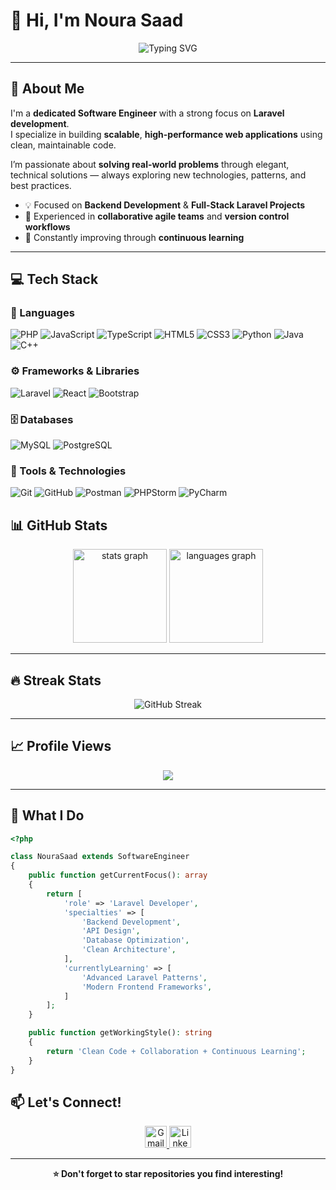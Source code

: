# 👋 Hi, I'm Noura Saad

<div align="center">
  
![Typing SVG](https://readme-typing-svg.herokuapp.com?font=Fira+Code&size=28&pause=1000&color=FF6B6B&center=true&vCenter=true&width=600&lines=Software+Engineer;Laravel+Developer;Building+Scalable+Web+Apps;Passionate+About+Clean+Code;Always+Learning+New+Things!)

</div>

---

## 🚀 About Me

I'm a **dedicated Software Engineer** with a strong focus on **Laravel development**.  
I specialize in building **scalable**, **high-performance web applications** using clean, maintainable code.  

I’m passionate about **solving real-world problems** through elegant, technical solutions — always exploring new technologies, patterns, and best practices.

- 💡 Focused on **Backend Development** & **Full-Stack Laravel Projects**
- 🤝 Experienced in **collaborative agile teams** and **version control workflows**
- 🚀 Constantly improving through **continuous learning**

---

## 💻 Tech Stack

### 🧠 Languages
![PHP](https://img.shields.io/badge/PHP-777BB4?style=for-the-badge&logo=php&logoColor=white)
![JavaScript](https://img.shields.io/badge/JavaScript-F7DF1E?style=for-the-badge&logo=javascript&logoColor=black)
![TypeScript](https://img.shields.io/badge/TypeScript-3178C6?style=for-the-badge&logo=typescript&logoColor=white)
![HTML5](https://img.shields.io/badge/HTML5-E34F26?style=for-the-badge&logo=html5&logoColor=white)
![CSS3](https://img.shields.io/badge/CSS3-1572B6?style=for-the-badge&logo=css3&logoColor=white)
![Python](https://img.shields.io/badge/Python-3776AB?style=for-the-badge&logo=python&logoColor=white)
![Java](https://img.shields.io/badge/Java-007396?style=for-the-badge&logo=java&logoColor=white)
![C++](https://img.shields.io/badge/C++-00599C?style=for-the-badge&logo=cplusplus&logoColor=white)

### ⚙️ Frameworks & Libraries
![Laravel](https://img.shields.io/badge/Laravel-FF2D20?style=for-the-badge&logo=laravel&logoColor=white)
![React](https://img.shields.io/badge/React-20232A?style=for-the-badge&logo=react&logoColor=61DAFB)
![Bootstrap](https://img.shields.io/badge/Bootstrap-563D7C?style=for-the-badge&logo=bootstrap&logoColor=white)

### 🗄️ Databases
![MySQL](https://img.shields.io/badge/MySQL-4479A1?style=for-the-badge&logo=mysql&logoColor=white)
![PostgreSQL](https://img.shields.io/badge/PostgreSQL-336791?style=for-the-badge&logo=postgresql&logoColor=white)

### 🧰 Tools & Technologies
![Git](https://img.shields.io/badge/Git-F05032?style=for-the-badge&logo=git&logoColor=white)
![GitHub](https://img.shields.io/badge/GitHub-181717?style=for-the-badge&logo=github&logoColor=white)
![Postman](https://img.shields.io/badge/Postman-FF6C37?style=for-the-badge&logo=postman&logoColor=white)
![PHPStorm](https://img.shields.io/badge/PHPStorm-000000?style=for-the-badge&logo=phpstorm&logoColor=white)
![PyCharm](https://img.shields.io/badge/PyCharm-21D789?style=for-the-badge&logo=pycharm&logoColor=white)


## 📊 GitHub Stats


<div align="center">
  <img src="https://github-readme-stats.vercel.app/api?username=Noura-Saad19&hide_title=false&hide_rank=false&show_icons=true&include_all_commits=true&count_private=true&disable_animations=false&theme=dracula&locale=en&hide_border=false" height="150" alt="stats graph"  />
  <img src="https://github-readme-stats.vercel.app/api/top-langs?username=Noura-Saad19&locale=en&hide_title=false&layout=compact&card_width=320&langs_count=5&theme=dracula&hide_border=false" height="150" alt="languages graph"  />
</div>


---

## 🔥 Streak Stats

<div align="center">

  <img src="https://streak-stats.demolab.com?user=Noura-Saad19&theme=dracula" alt="GitHub Streak" />

</div>

---

## 📈 Profile Views


<div align="center">
  <img src="https://visitor-badge.laobi.icu/badge?page_id=Noura-Saad19" />
</div>

---

## 🌟 What I Do

```php
<?php

class NouraSaad extends SoftwareEngineer
{
    public function getCurrentFocus(): array
    {
        return [
            'role' => 'Laravel Developer',
            'specialties' => [
                'Backend Development',
                'API Design',
                'Database Optimization',
                'Clean Architecture',
            ],
            'currentlyLearning' => [
                'Advanced Laravel Patterns',
                'Modern Frontend Frameworks',
            ]
        ];
    }

    public function getWorkingStyle(): string
    {
        return 'Clean Code + Collaboration + Continuous Learning';
    }
}

```


## 📫 Let's Connect!

<div align="center">
  <a href="mailto:noura.saad191@gmail.com" target="_blank" rel="noopener noreferrer" aria-label="Gmail">
    <img 
      src="https://img.shields.io/static/v1?message=Gmail&logo=gmail&label=&color=D14836&logoColor=white&style=for-the-badge" 
      height="35" 
      alt="Gmail logo" 
    />
  </a>

  <a href="https://www.linkedin.com/in/nourasaad19" target="_blank" rel="noopener noreferrer" aria-label="LinkedIn">
    <img 
      src="https://img.shields.io/static/v1?message=LinkedIn&logo=linkedin&label=&color=0077B5&logoColor=white&style=for-the-badge" 
      height="35" 
      alt="LinkedIn logo" 
    />
  </a>

</div>


---

<div align="center">
  <strong>⭐ Don't forget to star repositories you find interesting!</strong>
</div>
